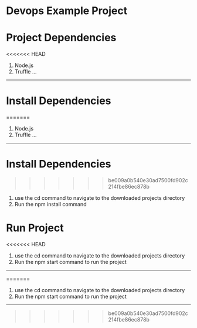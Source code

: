 # Devops Example Project

# Project Dependencies
<<<<<<< HEAD

1. Node.js
2. Truffle
   ...

---

# Install Dependencies

=======
1. Node.js
2. Truffle
...
---
# Install Dependencies
>>>>>>> be009a0b540e30ad7500fd902c214fbe86ec878b
1. use the cd command to navigate to the downloaded projects directory
2. Run the npm install command

# Run Project
<<<<<<< HEAD

1. use the cd command to navigate to the downloaded projects directory
2. Run the npm start command to run the project

---
=======
1. use the cd command to navigate to the downloaded projects directory
2. Run the npm start command to run the project

***

>>>>>>> be009a0b540e30ad7500fd902c214fbe86ec878b
